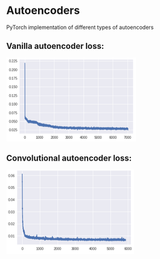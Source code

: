 # Autoencoders
PyTorch implementation of different types of autoencoders

## Vanilla autoencoder loss:
![loss](https://github.com/Sirius79/autoencoders/blob/master/images/ae_loss.PNG)

## Convolutional autoencoder loss:
![loss](https://github.com/Sirius79/autoencoders/blob/master/images/cae_loss.PNG)
